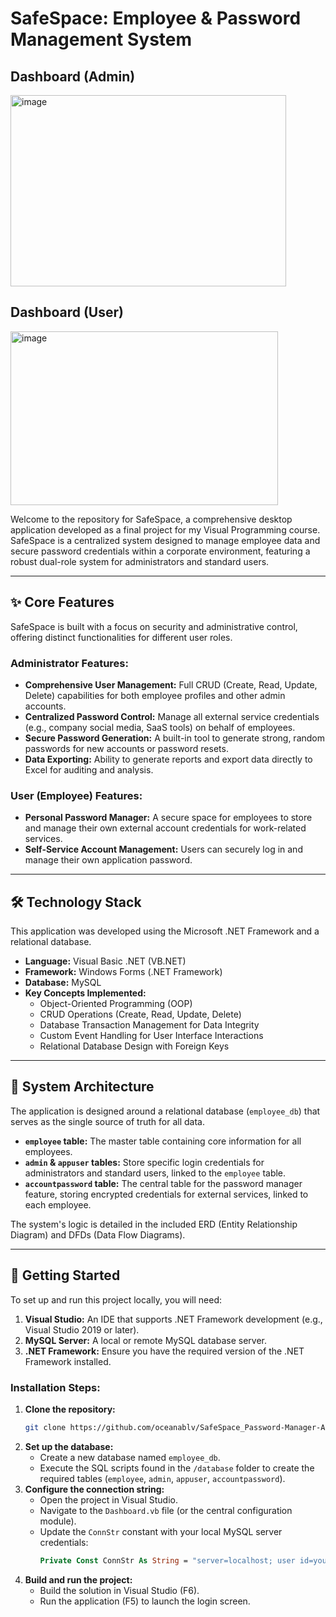 # SafeSpace: Employee & Password Management System

## Dashboard (Admin)
<img width="441" height="306" alt="image" src="https://github.com/user-attachments/assets/009ef037-cf98-426d-b78a-b6543bd89a56" />

## Dashboard (User)
<img width="428" height="278" alt="image" src="https://github.com/user-attachments/assets/4b3830e5-b08a-409a-afa3-7ba804ee7a3c" />

Welcome to the repository for SafeSpace, a comprehensive desktop application developed as a final project for my Visual Programming course. SafeSpace is a centralized system designed to manage employee data and secure password credentials within a corporate environment, featuring a robust dual-role system for administrators and standard users.

---

## ✨ Core Features

SafeSpace is built with a focus on security and administrative control, offering distinct functionalities for different user roles.

### Administrator Features:
- **Comprehensive User Management:** Full CRUD (Create, Read, Update, Delete) capabilities for both employee profiles and other admin accounts.
- **Centralized Password Control:** Manage all external service credentials (e.g., company social media, SaaS tools) on behalf of employees.
- **Secure Password Generation:** A built-in tool to generate strong, random passwords for new accounts or password resets.
- **Data Exporting:** Ability to generate reports and export data directly to Excel for auditing and analysis.

### User (Employee) Features:
- **Personal Password Manager:** A secure space for employees to store and manage their own external account credentials for work-related services.
- **Self-Service Account Management:** Users can securely log in and manage their own application password.

---

## 🛠️ Technology Stack

This application was developed using the Microsoft .NET Framework and a relational database.

- **Language:** Visual Basic .NET (VB.NET)
- **Framework:** Windows Forms (.NET Framework)
- **Database:** MySQL
- **Key Concepts Implemented:**
  - Object-Oriented Programming (OOP)
  - CRUD Operations (Create, Read, Update, Delete)
  - Database Transaction Management for Data Integrity
  - Custom Event Handling for User Interface Interactions
  - Relational Database Design with Foreign Keys

---

## 🔧 System Architecture

The application is designed around a relational database (`employee_db`) that serves as the single source of truth for all data.

- **`employee` table:** The master table containing core information for all employees.
- **`admin` & `appuser` tables:** Store specific login credentials for administrators and standard users, linked to the `employee` table.
- **`accountpassword` table:** The central table for the password manager feature, storing encrypted credentials for external services, linked to each employee.

The system's logic is detailed in the included ERD (Entity Relationship Diagram) and DFDs (Data Flow Diagrams).

---

## 🚀 Getting Started

To set up and run this project locally, you will need:

1.  **Visual Studio:** An IDE that supports .NET Framework development (e.g., Visual Studio 2019 or later).
2.  **MySQL Server:** A local or remote MySQL database server.
3.  **.NET Framework:** Ensure you have the required version of the .NET Framework installed.

### Installation Steps:

1.  **Clone the repository:**
    ```bash
    git clone https://github.com/oceanablv/SafeSpace_Password-Manager-Application.git
    ```
2.  **Set up the database:**
    - Create a new database named `employee_db`.
    - Execute the SQL scripts found in the `/database` folder to create the required tables (`employee`, `admin`, `appuser`, `accountpassword`).
3.  **Configure the connection string:**
    - Open the project in Visual Studio.
    - Navigate to the `Dashboard.vb` file (or the central configuration module).
    - Update the `ConnStr` constant with your local MySQL server credentials:
      ```vb
      Private Const ConnStr As String = "server=localhost; user id=your_user;password=your_password; database=employee_db"
      ```
4.  **Build and run the project:**
    - Build the solution in Visual Studio (F6).
    - Run the application (F5) to launch the login screen.
